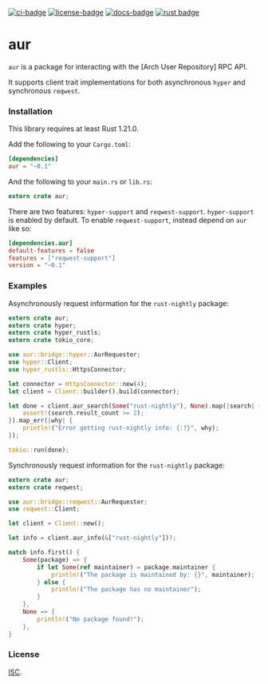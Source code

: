 [![ci-badge][]][ci] [![license-badge][]][license] [![docs-badge][]][docs] [![rust badge]][rust link]

# aur

`aur` is a package for interacting with the [Arch User Repository] RPC API.

It supports client trait implementations for both asynchronous `hyper` and
synchronous `reqwest`.

### Installation

This library requires at least Rust 1.21.0.

Add the following to your `Cargo.toml`:

```toml
[dependencies]
aur = "~0.1"
```

And the following to your `main.rs` or `lib.rs`:

```rust
extern crate aur;
```

There are two features: `hyper-support` and `reqwest-support`.
`hyper-support` is enabled by default. To enable `reqwest-support`, instead
depend on `aur` like so:

```toml
[dependencies.aur]
default-features = false
features = ["reqwest-support"]
version = "~0.1"
```

### Examples

Asynchronously request information for the `rust-nightly` package:

```rust
extern crate aur;
extern crate hyper;
extern crate hyper_rustls;
extern crate tokio_core;

use aur::bridge::hyper::AurRequester;
use hyper::Client;
use hyper_rustls::HttpsConnector;

let connector = HttpsConnector::new(4);
let client = Client::builder().build(connector);

let done = client.aur_search(Some("rust-nightly"), None).map(|search| {
    assert!(search.result_count >= 2);
}).map_err(|why| {
    println!("Error getting rust-nightly info: {:?}", why);
});

tokio::run(done);
```

Synchronously request information for the `rust-nightly` package:

```rust
extern crate aur;
extern crate reqwest;

use aur::bridge::reqwest::AurRequester;
use reqwest::Client;

let client = Client::new();

let info = client.aur_info(&["rust-nightly"])?;

match info.first() {
    Some(package) => {
        if let Some(ref maintainer) = package.maintainer {
            println!("The package is maintained by: {}", maintainer);
        } else {
            println!("The package has no maintainer");
        }
    },
    None => {
        println!("No package found!");
    },
}
```

### License

[ISC][LICENSE.md].

[ci]: https://travis-ci.org/zeyla/aur.rs
[ci-badge]: https://img.shields.io/travis/zeyla/aur.rs.svg?style=flat-square
[docs]: https://docs.rs/crate/aur
[docs-badge]: https://img.shields.io/badge/docs-online-2020ff.svg?style=flat-square
[LICENSE.md]: https://github.com/zeyla/aur.rs/blob/master/LICENSE.md
[license]: https://opensource.org/licenses/ISC
[license-badge]: https://img.shields.io/badge/license-ISC-blue.svg?style=flat-square
[rust badge]: https://img.shields.io/badge/rust-1.21+-93450a.svg?style=flat-square
[rust link]: https://blog.rust-lang.org/2017/10/12/Rust-1.21.html
